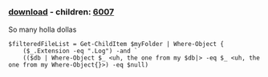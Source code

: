 ﻿---
pid:            6006
poster:         holladolla
title:          
date:           2015-09-08 19:42:12
format:         posh
parent:         0
parent:         0
children:       6007
---

# 

### [download](6006.ps1) - children: [6007](6007.md)

So many holla dollas

```posh
$filteredFileList = Get-ChildItem $myFolder | Where-Object {
	($_.Extension -eq ".Log") -and `
	(($db | Where-Object $_ <uh, the one from my $db|> -eq $_ <uh, the one from my Where-Object{}>) -eq $null)
```
